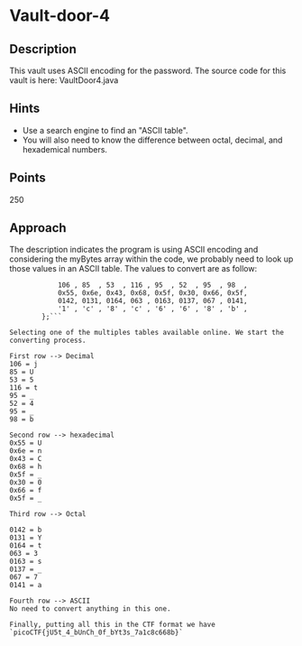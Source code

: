 # Vault-door-4

## Description

This vault uses ASCII encoding for the password. The source code for this vault is here: VaultDoor4.java

## Hints

- Use a search engine to find an "ASCII table".
- You will also need to know the difference between octal, decimal, and hexademical numbers.

## Points

250

## Approach

The description indicates the program is using ASCII encoding and considering the myBytes array within the code, we probably need to
look up those values in an ASCII table. The values to convert are as follow:

```byte[] myBytes = {
            106 , 85  , 53  , 116 , 95  , 52  , 95  , 98  ,
            0x55, 0x6e, 0x43, 0x68, 0x5f, 0x30, 0x66, 0x5f,
            0142, 0131, 0164, 063 , 0163, 0137, 067 , 0141,
            '1' , 'c' , '8' , 'c' , '6' , '6' , '8' , 'b' ,
        };```

Selecting one of the multiples tables available online. We start the converting process.

First row --> Decimal
106 = j
85 = U
53 = 5
116 = t
95 = _
52 = 4
95 = _
98 = b

Second row --> hexadecimal
0x55 = U 
0x6e = n 
0x43 = C 
0x68 = h 
0x5f = _ 
0x30 = 0
0x66 = f 
0x5f = _

Third row --> Octal

0142 = b
0131 = Y 
0164 = t 
063 = 3 
0163 = s 
0137 = _ 
067 = 7 
0141 = a

Fourth row --> ASCII
No need to convert anything in this one.

Finally, putting all this in the CTF format we have `picoCTF{jU5t_4_bUnCh_0f_bYt3s_7a1c8c668b}`